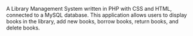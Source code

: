 A Library Management System written in PHP with CSS and HTML, connected to a MySQL database. This application allows users to display books in the library, add new books, borrow books, return books, and delete books.
